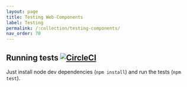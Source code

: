 ```yaml
---
layout: page
title: Testing Web-Components
label: Testing
permalink: /:collection/testing-components/
nav_order: 70
---
```



## Running tests [![CircleCI](https://circleci.com/gh/Polight/lego.svg?style=svg)](https://circleci.com/gh/Polight/lego)

Just install node dev dependencies (`npm install`) and run the tests (`npm test`).
